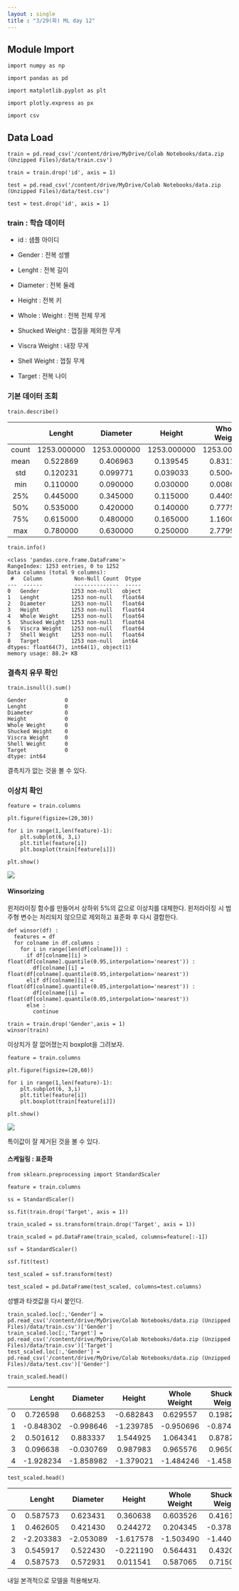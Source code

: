 ```yaml
---
layout : single
title : "3/29(화) ML day 12" 
---
```


## Module Import

```
import numpy as np

import pandas as pd 

import matplotlib.pyplot as plt

import plotly.express as px

import csv
```

## Data Load

```
train = pd.read_csv('/content/drive/MyDrive/Colab Notebooks/data.zip (Unzipped Files)/data/train.csv')

train = train.drop('id', axis = 1)

test = pd.read_csv('/content/drive/MyDrive/Colab Notebooks/data.zip (Unzipped Files)/data/test.csv')

test = test.drop('id', axis = 1)
```

### train : 학습 데이터  

* id : 샘플 아이디  

* Gender : 전복 성별  

* Lenght : 전복 길이  

* Diameter : 전복 둘레  

* Height : 전복 키   

* Whole : Weight : 전복 전체 무게  

* Shucked Weight : 껍질을 제외한 무게  

* Viscra Weight : 내장 무게  

* Shell Weight : 껍질 무게  

* Target : 전복 나이

  

### 기본 데이터 조회

```
train.describe()
```

|       |   Lenght    |  Diameter   |   Height    | Whole Weight | Shucked Weight | Viscra Weight | Shell Weight |   Target    |
| :---: | :---------: | :---------: | :---------: | :----------: | :------------: | :-----------: | :----------: | :---------: |
| count | 1253.000000 | 1253.000000 | 1253.000000 | 1253.000000  |  1253.000000   |  1253.000000  | 1253.000000  | 1253.000000 |
| mean  |  0.522869   |  0.406963   |  0.139545   |   0.831199   |    0.358818    |   0.181006    |   0.240077   |  9.912211   |
|  std  |  0.120231   |  0.099771   |  0.039033   |   0.500491   |    0.224612    |   0.111936    |   0.142574   |  3.214676   |
|  min  |  0.110000   |  0.090000   |  0.030000   |   0.008000   |    0.002500    |   0.002000    |   0.003000   |  3.000000   |
|  25%  |  0.445000   |  0.345000   |  0.115000   |   0.440500   |    0.182500    |   0.092500    |   0.130000   |  8.000000   |
|  50%  |  0.535000   |  0.420000   |  0.140000   |   0.777500   |    0.326000    |   0.168000    |   0.230000   |  10.000000  |
|  75%  |  0.615000   |  0.480000   |  0.165000   |   1.160000   |    0.505500    |   0.256500    |   0.330000   |  11.000000  |
|  max  |  0.780000   |  0.630000   |  0.250000   |   2.779500   |    1.488000    |   0.760000    |   1.005000   |  29.000000  |

```
train.info()
```

```
<class 'pandas.core.frame.DataFrame'>
RangeIndex: 1253 entries, 0 to 1252 
Data columns (total 9 columns):
 #   Column          Non-Null Count  Dtype   
---  ------          --------------  -----   
0   Gender          1253 non-null   object
1   Lenght          1253 non-null   float64
2   Diameter        1253 non-null   float64
3   Height          1253 non-null   float64
4   Whole Weight    1253 non-null   float64
5   Shucked Weight  1253 non-null   float64
6   Viscra Weight   1253 non-null   float64
7   Shell Weight    1253 non-null   float64
8   Target          1253 non-null   int64   
dtypes: float64(7), int64(1), object(1)
memory usage: 88.2+ KB
```

### 결측치 유무 확인

```
train.isnull().sum()
```

```
Gender            0
Lenght            0
Diameter          0
Height            0
Whole Weight      0
Shucked Weight    0
Viscra Weight     0
Shell Weight      0
Target            0
dtype: int64
```

결측치가 없는 것을 볼 수 있다.

### 이상치 확인

```
feature = train.columns

plt.figure(figsize=(20,30))

for i in range(1,len(feature)-1):
    plt.subplot(6, 3,i)
    plt.title(feature[i])
    plt.boxplot(train[feature[i]])

plt.show()
```

![](D:\pebble-jji-github-blog\download-16485643264292.png)

#### Winsorizing

윈저라이징 함수를 만들어서 상하위 5%의 값으로 이상치를 대체한다. 윈저라이징 시 범주형 변수는 처리되지 않으므로 제외하고 표준화 후 다시 결합한다.

```
def winsor(df) :
  features = df 
  for colname in df.columns :
    for i in range(len(df[colname])) : 
      if df[colname][i] > float(df[colname].quantile(0.95,interpolation='nearest')) :
        df[colname][i] = float(df[colname].quantile(0.95,interpolation='nearest'))
      elif df[colname][i] < float(df[colname].quantile(0.05,interpolation='nearest')) :
        df[colname][i] = float(df[colname].quantile(0.05,interpolation='nearest'))
      else : 
        continue
```

```
train = train.drop('Gender',axis = 1)
winsor(train)
```

이상치가 잘 없어졌는지 boxplot을 그려보자.

```
feature = train.columns

plt.figure(figsize=(20,60))

for i in range(1,len(feature)-1):
    plt.subplot(6, 3,i)
    plt.title(feature[i])
    plt.boxplot(train[feature[i]])

plt.show()
```

![](D:\pebble-jji-github-blog\download-16485642845121.png)

특이값이 잘 제거된 것을 볼 수 있다.

#### 스케일링  : 표준화

```
from sklearn.preprocessing import StandardScaler

feature = train.columns

ss = StandardScaler()

ss.fit(train.drop('Target', axis = 1))

train_scaled = ss.transform(train.drop('Target', axis = 1))

train_scaled = pd.DataFrame(train_scaled, columns=feature[:-1])

ssf = StandardScaler()

ssf.fit(test)

test_scaled = ssf.transform(test)

test_scaled = pd.DataFrame(test_scaled, columns=test.columns)
```

성별과  타겟값을 다시 붙인다.

```
train_scaled.loc[:,'Gender'] = pd.read_csv('/content/drive/MyDrive/Colab Notebooks/data.zip (Unzipped Files)/data/train.csv')['Gender']
train_scaled.loc[:,'Target'] = pd.read_csv('/content/drive/MyDrive/Colab Notebooks/data.zip (Unzipped Files)/data/train.csv')['Target']
test_scaled.loc[:,'Gender'] = pd.read_csv('/content/drive/MyDrive/Colab Notebooks/data.zip (Unzipped Files)/data/test.csv')['Gender']
```

```
train_scaled.head()
```

|      |  Lenght   | Diameter  |  Height   | Whole Weight | Shucked Weight | Viscra Weight | Shell Weight | Gender | Target |
| :--: | :-------: | :-------: | :-------: | :----------: | :------------: | :-----------: | :----------: | :----: | :----: |
|  0   | 0.726598  | 0.668253  | -0.682843 |   0.629557   |    0.198207    |   1.092852    |   0.567558   |   M    |   15   |
|  1   | -0.848302 | -0.998646 | -1.239785 |  -0.950696   |   -0.874334    |   -0.955878   |  -1.015395   |   I    |   8    |
|  2   | 0.501612  | 0.883337  | 1.544925  |   1.064341   |    0.878716    |   0.733596    |   1.337852   |   I    |   18   |
|  3   | 0.096638  | -0.030769 | 0.987983  |   0.965576   |    0.965013    |   1.437543    |   0.775538   |   M    |   13   |
|  4   | -1.928234 | -1.858982 | -1.379021 |  -1.484246   |   -1.458684    |   -1.431650   |  -1.512235   |   I    |   6    |

```
test_scaled.head()
```

|      |  Lenght   | Diameter  |  Height   | Whole Weight | Shucked Weight | Viscra Weight | Shell Weight | Gender |
| :--: | :-------: | :-------: | :-------: | :----------: | :------------: | :-----------: | :----------: | :----: |
|  0   | 0.587573  | 0.623431  | 0.360638  |   0.603526   |    0.416165    |   -0.022254   |  -0.604782   |   F    |
|  1   | 0.462605  | 0.421430  | 0.244272  |   0.204345   |   -0.378606    |   0.009973    |   0.883631   |   M    |
|  2   | -2.203383 | -2.053089 | -1.617578 |  -1.503490   |   -1.440564    |   -1.486282   |  -1.508721   |   I    |
|  3   | 0.545917  | 0.522430  | -0.221190 |   0.564431   |    0.432015    |   0.230958    |   0.665814   |   M    |
|  4   | 0.587573  | 0.572931  | 0.011541  |   0.587065   |    0.715053    |   0.585456    |   0.484301   |   F    |

내일 본격적으로 모델을 적용해보자.
